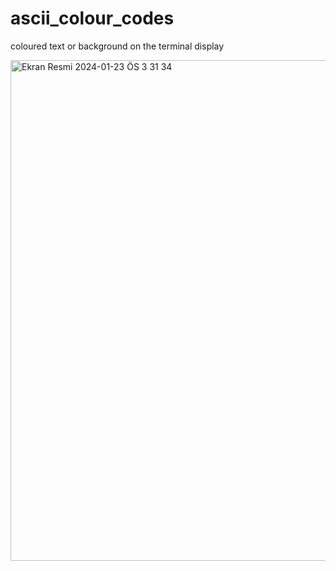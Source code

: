# ascii_colour_codes
coloured text or background on the terminal display

<img width="801" alt="Ekran Resmi 2024-01-23 ÖS 3 31 34" src="https://github.com/astrolil0/ascii_colour_codes/assets/113148482/ff734438-c5c5-47a7-8e9a-6c8f496036cb">
